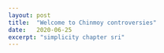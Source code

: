```yaml
---
layout: post
title:  "Welcome to Chinmoy controversies"
date:   2020-06-25
excerpt: "simplicity chapter sri"
---
```

